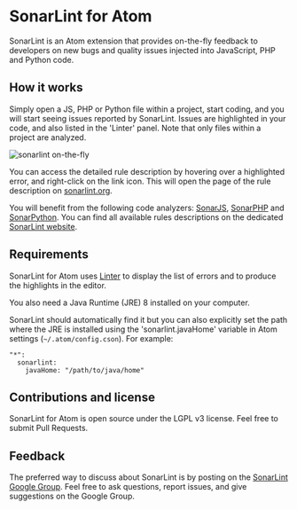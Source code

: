 # SonarLint for Atom

SonarLint is an Atom extension that provides on-the-fly feedback to developers on new bugs and quality issues injected into JavaScript, PHP and Python code.

## How it works

Simply open a JS, PHP or Python file within a project, start coding, and you will start seeing issues reported by SonarLint. Issues are highlighted in your code, and also listed in the 'Linter' panel. Note that only files within a project are analyzed.

![sonarlint on-the-fly](https://github.com/SonarSource/sonarlint-atom/raw/master/images/sonarlint-atom.gif)

You can access the detailed rule description by hovering over a highlighted error, and right-click on the link icon. This will open the page of the rule description on [sonarlint.org][rules].

You will benefit from the following code analyzers: [SonarJS][sonar-js], [SonarPHP][sonar-php] and [SonarPython][sonar-python]. You can find all available rules descriptions on the dedicated [SonarLint website][rules].

## Requirements

SonarLint for Atom uses [Linter][linter] to display the list of errors and to produce the highlights in the editor.

You also need a Java Runtime (JRE) 8 installed on your computer.

SonarLint should automatically find it but you can also explicitly set the path where the JRE is installed using the 'sonarlint.javaHome' variable in Atom settings (`~/.atom/config.cson`). For example:

    "*":
      sonarlint:
        javaHome: "/path/to/java/home"

## Contributions and license

SonarLint for Atom is open source under the LGPL v3 license. Feel free to submit Pull Requests.

## Feedback

The preferred way to discuss about SonarLint is by posting on the [SonarLint Google Group][ggroups]. Feel free to ask questions, report issues, and give suggestions on the Google Group.

[rules]: http://www.sonarlint.org/atom/rules/index.html
[linter]: https://atom.io/packages/linter
[sonar-js]: https://redirect.sonarsource.com/plugins/javascript.html
[sonar-python]: https://redirect.sonarsource.com/plugins/python.html
[sonar-php]: https://redirect.sonarsource.com/plugins/php.html
[ggroups]: https://groups.google.com/forum/#!forum/sonarlint
